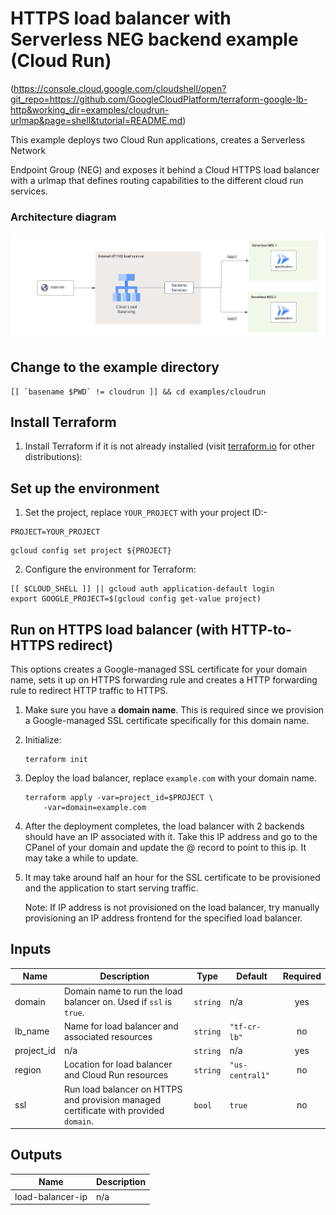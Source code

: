 # HTTPS load balancer with Serverless NEG backend example (Cloud Run)

(https://console.cloud.google.com/cloudshell/open?git_repo=https://github.com/GoogleCloudPlatform/terraform-google-lb-http&working_dir=examples/cloudrun-urlmap&page=shell&tutorial=README.md)

  

This example deploys two Cloud Run applications, creates a Serverless Network

Endpoint Group (NEG) and exposes it behind a Cloud HTTPS load balancer with a urlmap that defines routing capabilities to the different cloud run services.

### Architecture diagram
 ![architecture diagram](./diagram.png)

## Change to the example directory

```
[[ `basename $PWD` != cloudrun ]] && cd examples/cloudrun
```

## Install Terraform

1. Install Terraform if it is not already installed (visit
   [terraform.io](https://terraform.io) for other distributions):

## Set up the environment

1. Set the project, replace `YOUR_PROJECT` with your project ID:-

```
PROJECT=YOUR_PROJECT
```

```
gcloud config set project ${PROJECT}
```

2. Configure the environment for Terraform:

```
[[ $CLOUD_SHELL ]] || gcloud auth application-default login
export GOOGLE_PROJECT=$(gcloud config get-value project)
```

## Run on HTTPS load balancer (with HTTP-to-HTTPS redirect)

This options creates a Google-managed SSL certificate for your domain name,
sets it up on HTTPS forwarding rule and creates a HTTP forwarding rule to
redirect HTTP traffic to HTTPS.

1. Make sure you have a **domain name**. This is required since we provision a
   Google-managed SSL certificate specifically for this domain name.

1. Initialize:

    ```
    terraform init
    ```

1. Deploy the load balancer, replace `example.com` with your domain name.

    ```
    terraform apply -var=project_id=$PROJECT \
        -var=domain=example.com
    ```

1. After the deployment completes, the load balancer with 2 backends should have an IP associated with it. Take this IP address and go to the CPanel of your domain and update the @ record to point to this ip. It may take a while to update.

1. It may take around half an hour for the SSL certificate to be provisioned
   and the application to start serving traffic.


   Note: If IP address is not provisioned on the load balancer, try manually provisioning an IP address frontend for the specified load balancer.

<!-- BEGINNING OF PRE-COMMIT-TERRAFORM DOCS HOOK -->
## Inputs

| Name | Description | Type | Default | Required |
|------|-------------|------|---------|:--------:|
| domain | Domain name to run the load balancer on. Used if `ssl` is `true`. | `string` | n/a | yes |
| lb\_name | Name for load balancer and associated resources | `string` | `"tf-cr-lb"` | no |
| project\_id | n/a | `string` | n/a | yes |
| region | Location for load balancer and Cloud Run resources | `string` | `"us-central1"` | no |
| ssl | Run load balancer on HTTPS and provision managed certificate with provided `domain`. | `bool` | `true` | no |

## Outputs

| Name | Description |
|------|-------------|
| load-balancer-ip | n/a |

<!-- END OF PRE-COMMIT-TERRAFORM DOCS HOOK -->
